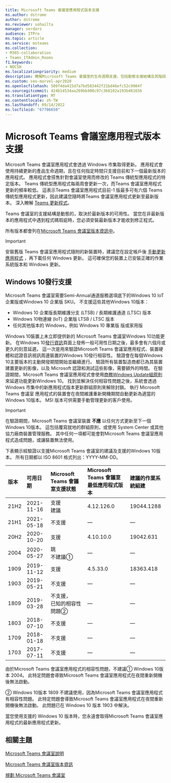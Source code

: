 ```yaml
---
title: Microsoft Teams 會議室應用程式版本支援
ms.author: dstrome
author: dstrome
ms.reviewer: sohailta
manager: serdars
audience: ITPro
ms.topic: article
ms.service: msteams
ms.collection:
- M365-collaboration
- Teams_ITAdmin_Rooms
f1.keywords:
- NOCSH
ms.localizationpriority: medium
description: 瞭解Microsoft Teams 會議室的生命週期支援，包括動態支援結構及其階段。
ms.custom: seo-marvel-apr2020
ms.openlocfilehash: 509f4da415d7a7bd583442f21bd46efc52c9984f
ms.sourcegitcommit: 424b14534aa269bb408c97c368102a193b481656
ms.translationtype: MT
ms.contentlocale: zh-TW
ms.lasthandoff: 09/14/2022
ms.locfileid: "67706650"
---
```

# <a name="microsoft-teams-rooms-app-version-support"></a>Microsoft Teams 會議室應用程式版本支援
 
Microsoft Teams 會議室應用程式會透過 Windows 市集取得更新。 應用程式會使用持續更新的產品生命週期，且在任何指定時間只支援目前和下一個最新版本的應用程式。 應用程式會搭售針對會議室使用而修改的 Teams 傳統型應用程式的特定版本。 Teams 傳統型應用程式每兩周會更新一次，而Teams 會議室應用程式更新的頻率較低。 這表示Teams 會議室應用程式目前-1 版最多可有六個 Teams 傳統型應用程式更新，因此建議您隨時將Teams 會議室應用程式更新至最新版本。 深入瞭解 [Teams 更新程式](../teams-client-update.md)。

Teams 會議室的支援結構是動態的，取決於最新版本的可用性。 當您在非最新版本的應用程式中遇到程式碼瑕疵時，您必須安裝最新版本才能收到修正程式。

所有版本都會列在[Microsoft Teams 會議室版本資訊中](rooms-release-note.md)。

> [!IMPORTANT]
> 安裝舊版 Teams 會議室應用程式隨附的新裝置時，建議您在設定帳戶後 [手動更新應用程式](manual-update.md) ，再下載任何 Windows 更新。 這可確保您的裝置上已安裝正確的作業系統版本和 Windows 更新。  

## <a name="windows-10-release-support"></a>Windows 10發行支援

Microsoft Teams 會議室需要Semi-Annual通道服務選項底下的Windows 10 IoT 企業版或Windows 10 企業版 SKU。 不支援這些其他Windows 10版本：

- Windows 10 企業版長期維護分支 (LTSB) / 長期維護通道 (LTSC) 版本
- Windows 10物連線 (IoT) 企業版 LTSB / LTSC 版本
- 任何其他版本的 Windows，例如 Windows 10 專業版 版或家用版

Windows 10裝置上未立即提供新的 Microsoft Teams 會議室Windows 10功能更新。 在Windows 10[發行資訊](/windows/release-information/)頁面上發佈一般可用性日期之後，最多會有六個月或更久的刻意延遲。 這一次是用來驗證Microsoft Teams 會議室應用程式、裝置硬體和認證音訊視訊周邊裝置的Windows 10發行相容性。 驗證會在每個Windows 10主要版本的主動開發期間開始並繼續進行。 驗證所有裝置製造商都已為其裝置建置更新的影像，以及 Microsoft 認證和測試這些影像，需要額外的時間。 在驗證期間，Microsoft Teams 會議室應用程式會使用[商務Windows Update組原則](/windows/deployment/update/waas-manage-updates-wufb)來延遲功能更新Windows 10。 找到並解決任何相容性問題之後，系統會透過 Windows 市集中的新應用程式版本更新群組原則來解除封鎖。 執行 Microsoft Teams 會議室 應用程式的裝置會在夜間維護重新開機期間自動更新為適當的Windows 10版本。 MSI 版本可供需要手動管理更新的客戶使用。  

> [!IMPORTANT]
> 在驗證期間，Microsoft Teams 會議室裝置 **不應** 以任何方式更新至下一個Windows 10版本。 這包括覆寫就地的群組原則，或使用 System Center 或其他協力廠商裝置管理服務。 其中任何一項都可能會對Microsoft Teams 會議室應用程式造成問題，或讓裝置無法使用。  

下表顯示經驗證以支援Microsoft Teams 會議室的建議及支援的Windows 10版本。 所有日期都以 ISO 8601 格式列出：YYYY-MM-DD。

| 版本 | 可用日期 | Microsoft Teams 會議室支援狀態                    | Microsoft Teams 會議室最低應用程式版本 | 建議的作業系統組建 |
|:--------|:------------------|:--------------------------------------------------------|:--------------------------------------------------|:---------------------|
| 21H2    | 2021-11-16        | 支援<br>建議                               | 4.12.126.0                                        | 19044.1288           |
| 21H1    | 2021-05-18        | 不支援                                           | &#x2014;                                          | &#x2014;             |
| 20H2    | 2020-10-20        | 支援                                               | 4.10.10.0                                         | 19042.631            |
| 2004    | 2020-05-27        | 跳 <br/> 不建議&#x2780;                 | &#x2014;                                          | &#x2014;             |
| 1909    | 2019-11-12        | 支援                                               | 4.5.33.0                                          | 18363.418            |
| 1903    | 2019-05-21        | 不支援                                           | &#x2014;                                          | &#x2014;             |
| 1809    | 2019-03-28        | 不支援， <br/>已知的相容性問題&#x2781; | &#x2014;                                          | &#x2014;             |
| 1803    | 2018-07-10        | 不支援                                           | &#x2014;                                          | &#x2014;             |
| 1709    | 2018-01-18        | 不支援                                           | &#x2014;                                          | &#x2014;             |
| 1703    | 2017-07-11        | 不支援                                           | &#x2014;                                          | &#x2014;             |

由於Microsoft Teams 會議室應用程式的相容性問題，不建議&#x2780; Windows 10版本 2004。 此特定問題會導致Microsoft Teams 會議室應用程式在夜間重新開機後無法啟動。 

&#x2781; Windows 10版本 1809 不建議使用，因為Microsoft Teams 會議室應用程式有相容性問題。 此特定問題會導致Microsoft Teams 會議室應用程式在夜間重新開機後無法啟動。 此問題已在 Windows 10 版本 1903 中解決。  

當您使用支援的 Windows 10 版本時，您永遠會取得Microsoft Teams 會議室應用程式的最新應用程式更新。  


## <a name="related-topics"></a>相關主題

[Microsoft Teams 會議室說明](https://support.office.com/article/Skype-Room-Systems-version-2-help-e667f40e-5aab-40c1-bd68-611fe0002ba2)

[Microsoft Teams 會議室版本資訊](rooms-release-note.md)

[規劃 Microsoft Teams 會議室](rooms-plan.md)
